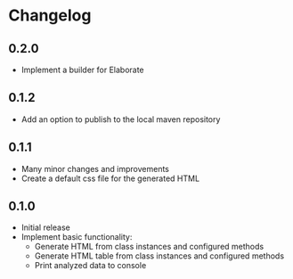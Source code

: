 # Changelog
## 0.2.0
- Implement a builder for Elaborate

## 0.1.2
- Add an option to publish to the local maven repository

## 0.1.1
- Many minor changes and improvements
- Create a default css file for the generated HTML

## 0.1.0
- Initial release
- Implement basic functionality:
  - Generate HTML from class instances and configured methods
  - Generate HTML table from class instances and configured methods
  - Print analyzed data to console
